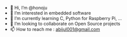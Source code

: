 - 👋 Hi, I’m @honoju
- 👀 I’m interested in embedded software
- 🌱 I’m currently learning C, Python for Raspberry Pi, ...
- 💞️ I’m looking to collaborate on Open Source projects
- 📫 How to reach me : abijul001@gmail.com

<!---
honoju/honoju is a ✨ special ✨ repository because its `README.md` (this file) appears on your GitHub profile.
You can click the Preview link to take a look at your changes.
--->
